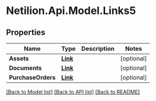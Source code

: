 # Netilion.Api.Model.Links5
## Properties

Name | Type | Description | Notes
------------ | ------------- | ------------- | -------------
**Assets** | [**Link**](Link.md) |  | [optional] 
**Documents** | [**Link**](Link.md) |  | [optional] 
**PurchaseOrders** | [**Link**](Link.md) |  | [optional] 

[[Back to Model list]](../README.md#documentation-for-models) [[Back to API list]](../README.md#documentation-for-api-endpoints) [[Back to README]](../README.md)

